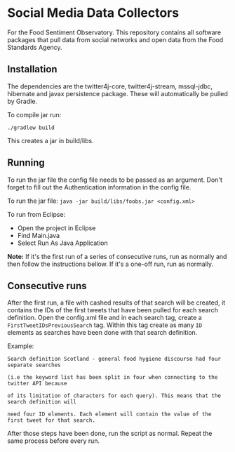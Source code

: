 # Social Media Data Collectors
For the Food Sentiment Observatory.
This repository contains all software packages that pull data from social networks and open data from the Food Standards Agency.

## Installation
The dependencies are the twitter4j-core, twitter4j-stream, mssql-jdbc, hibernate and javax persistence package. These will automatically be pulled by Gradle.

To compile jar run:

`./gradlew build`

This creates a jar in build/libs.

## Running
To run the jar file the config file needs to be passed as an argument. Don't forget to fill out the Authentication information in the config file.

To run the jar file:
`java -jar build/libs/foobs.jar <config.xml>`

To run from Eclipse:
* Open the project in Eclipse
* Find Main.java 
* Select Run As Java Application 

**Note:** If it's the first run of a series of consecutive runs, run as normally and then follow the instructions bellow. If it's a one-off run, run as normally.

## Consecutive runs 
After the first run, a file with cashed results of that search will be created, it contains the IDs of the 
first tweets that have been pulled for each search definition. Open the config.xml file and in each search 
tag, create a `FirstTweetIDsPreviousSearch` tag. 
Within this tag create as many `ID` elements as searches have been done with that search definition.

Example:

```
Search definition Scotland - general food hygiene discourse had four separate searches 

(i.e the keyword list has been split in four when connecting to the twitter API because 

of its limitation of characters for each query). This means that the search definition will 

need four ID elements. Each element will contain the value of the first tweet for that search.
```

After those steps have been done, run the script as normal. Repeat the same process before every run.
